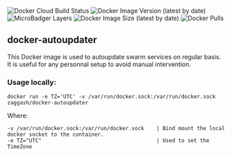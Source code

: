 ![Docker Cloud Build Status](https://img.shields.io/docker/cloud/build/zaggash/docker-autoupdate?label=build&logo=docker&style=for-the-badge)
![Docker Image Version (latest by date)](https://img.shields.io/docker/v/zaggash/docker-autoupdate?logo=docker&sort=date&style=for-the-badge)
![MicroBadger Layers](https://img.shields.io/microbadger/layers/zaggash/docker-autoupdate?logo=docker&style=for-the-badge)
![Docker Image Size (latest by date)](https://img.shields.io/docker/image-size/zaggash/docker-autoupdate?label=size&logo=docker&style=for-the-badge)
![Docker Pulls](https://img.shields.io/docker/pulls/zaggash/docker-autoupdate?label=pulls&logo=docker&style=for-the-badge)

## docker-autoupdater

This Docker image is used to autoupdate swarm services on regular basis.  
It is useful for any personnal setup to avoid manual intervention.  

### Usage locally:  


```
docker run -e TZ='UTC' -v /var/run/docker.sock:/var/run/docker.sock zaggash/docker-autoupdater
```

Where:  
```
-v /var/run/docker.sock:/var/run/docker.sock    | Bind mount the local docker socket to the container.
-e TZ="UTC"                                     | Used to set the TimeZone
```

